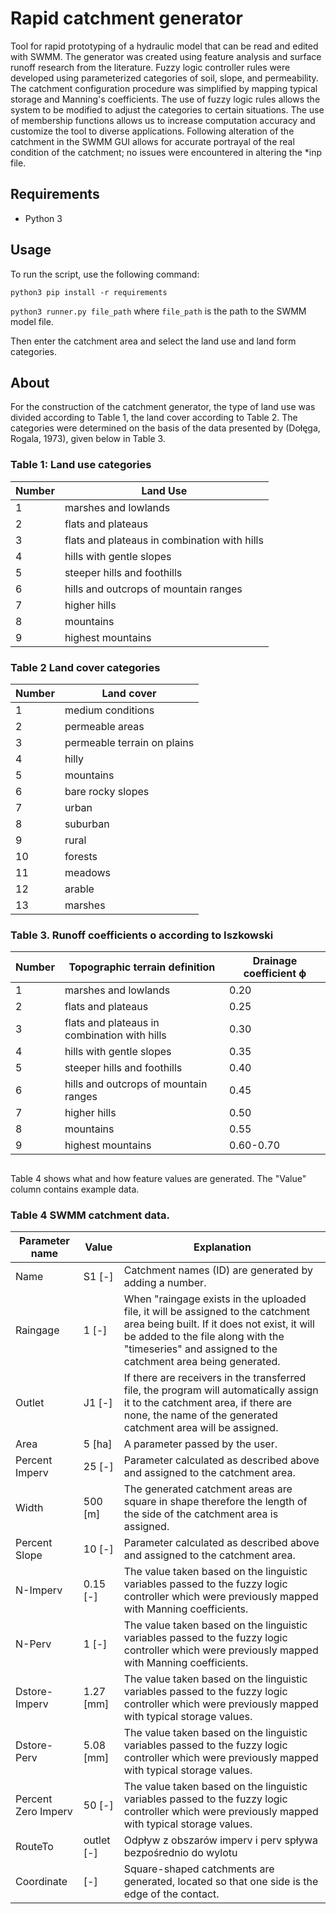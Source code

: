 # Rapid catchment generator
Tool for rapid prototyping of a hydraulic model that can be read and edited with SWMM.
The generator was created using feature analysis and surface runoff research from the literature. 
Fuzzy logic controller rules were developed using parameterized categories of soil, slope, 
and permeability. The catchment configuration procedure was simplified by mapping typical 
storage and Manning's coefficients. The use of fuzzy logic rules allows the system to be modified 
to adjust the categories to certain situations. The use of membership functions allows us to increase 
computation accuracy and customize the tool to diverse applications. Following alteration 
of the catchment in the SWMM GUI allows for accurate portrayal of the real condition of the catchment; 
no issues were encountered in altering the *inp file.

## Requirements
* Python 3

## Usage
To run the script, use the following command: 

```python3 pip install -r requirements``` 

```python3 runner.py file_path``` where `file_path` is the path to the SWMM model file.

Then enter the catchment area and select the land use and land form categories.


## About
For the construction of the catchment generator, the type of land use was divided according to Table 1, 
the land cover according to Table 2. 
The categories were determined on the basis of the data presented by (Dołęga, Rogala, 1973), given below in Table 3. 


<h3 id="table-1-land-use-categories">Table 1: Land use categories</h3>
<table>
<thead>
<tr>
<th>Number</th>
<th>Land Use</th>
</tr>
</thead>
<tbody><tr>
<td>1</td>
<td>marshes and lowlands</td>
</tr>
<tr>
<td>2</td>
<td>flats and plateaus</td>
</tr>
<tr>
<td>3</td>
<td>flats and plateaus in combination with hills</td>
</tr>
<tr>
<td>4</td>
<td>hills with gentle slopes</td>
</tr>
<tr>
<td>5</td>
<td>steeper hills and foothills</td>
</tr>
<tr>
<td>6</td>
<td>hills and outcrops of mountain ranges</td>
</tr>
<tr>
<td>7</td>
<td>higher hills</td>
</tr>
<tr>
<td>8</td>
<td>mountains</td>
</tr>
<tr>
<td>9</td>
<td>highest mountains</td>
</tr>
</tbody></table>


<h3 id="table-2-land cover - categories">Table 2 Land cover categories</h3>
<table>
<thead>
<tr>
<th>Number</th>
<th>Land cover</th>
</tr>
</thead>
<tbody><tr>
<td>1</td>
<td>medium conditions</td>
</tr>
<tr>
<td>2</td>
<td>permeable areas</td>
</tr>
<tr>
<td>3</td>
<td>permeable terrain on plains</td>
</tr>
<tr>
<td>4</td>
<td>hilly</td>
</tr>
<tr>
<td>5</td>
<td>mountains</td>
</tr>
<tr>
<td>6</td>
<td>bare rocky slopes</td>
</tr>
<tr>
<td>7</td>
<td>urban</td>
</tr>
<tr>
<td>8</td>
<td>suburban</td>
</tr>
<tr>
<td>9</td>
<td>rural</td>
</tr>
<tr>
<td>10</td>
<td>forests</td>
</tr>
<tr>
<td>11</td>
<td>meadows</td>
</tr>
<tr>
<td>12</td>
<td>arable</td>
</tr>
<tr>
<td>13</td>
<td>marshes</td>
</tr>
</tbody></table>


<h3 id="table-3-runoff-coefficients-o-according-to-iszkowski">Table 3. Runoff coefficients o according to Iszkowski</h3>
<table>
<thead>
<tr>
<th>Number</th>
<th>Topographic terrain definition</th>
<th>Drainage coefficient ϕ</th>
</tr>
</thead>
<tbody><tr>
<td>1</td>
<td>marshes and lowlands</td>
<td>0.20</td>
</tr>
<tr>
<td>2</td>
<td>flats and plateaus</td>
<td>0.25</td>
</tr>
<tr>
<td>3</td>
<td>flats and plateaus in combination with hills</td>
<td>0.30</td>
</tr>
<tr>
<td>4</td>
<td>hills with gentle slopes</td>
<td>0.35</td>
</tr>
<tr>
<td>5</td>
<td>steeper hills and foothills</td>
<td>0.40</td>
</tr>
<tr>
<td>6</td>
<td>hills and outcrops of mountain ranges</td>
<td>0.45</td>
</tr>
<tr>
<td>7</td>
<td>higher hills</td>
<td>0.50</td>
</tr>
<tr>
<td>8</td>
<td>mountains</td>
<td>0.55</td>
</tr>
<tr>
<td>9</td>
<td>highest mountains</td>
<td>0.60-0.70</td>
</tr>
</tbody></table>





##
Table 4 shows what and how feature values are generated. The "Value" column contains example data. 

<h3 id="table-4-swmm-catchment-data">Table 4 SWMM catchment data.</h3>
<table>
<thead>
<tr>
<th>Parameter name</th>
<th>Value</th>
<th>Explanation</th>
</tr>
</thead>
<tbody><tr>
<td>Name</td>
<td>S1 [-]</td>
<td>Catchment names (ID) are generated by adding a number.<br></td>
</tr>
<tr>
<td>Raingage</td>
<td>1 [-]</td>
<td>When &quot;raingage exists in the uploaded file, it will be assigned to the catchment area being built. If it does not exist, it will be added to the file along with the &quot;timeseries&quot; and assigned to the catchment area being generated.<br></td>
</tr>
<tr>
<td>Outlet</td>
<td>J1 [-]</td>
<td>If there are receivers in the transferred file, the program will automatically assign it to the catchment area, if there are none, the name of the generated catchment area will be assigned.<br></td>
</tr>
<tr>
<td>Area</td>
<td>5 [ha]</td>
<td>A parameter passed by the user.<br></td>
</tr>
<tr>
<td>Percent Imperv</td>
<td>25 [-]</td>
<td>Parameter calculated as described above and assigned to the catchment area.<br></td>
</tr>
<tr>
<td>Width</td>
<td>500 [m]</td>
<td>The generated catchment areas are square in shape therefore the length of the side of the catchment area is assigned.<br></td>
</tr>
<tr>
<td>Percent Slope</td>
<td>10 [-]</td>
<td>Parameter calculated as described above and assigned to the catchment area.<br></td>
</tr>
<tr>
<td>N-Imperv</td>
<td>0.15 [-]</td>
<td>The value taken based on the linguistic variables passed to the fuzzy logic controller which were previously mapped with Manning coefficients.<br></td>
</tr>
<tr>
<td>N-Perv</td>
<td>1 [-]</td>
<td>The value taken based on the linguistic variables passed to the fuzzy logic controller which were previously mapped with Manning coefficients.</td>
</tr>
<tr>
<td>Dstore-Imperv</td>
<td>1.27 [mm]</td>
<td>The value taken based on the linguistic variables passed to the fuzzy logic controller which were previously mapped with typical storage values.<br></td>
</tr>
<tr>
<td>Dstore-Perv</td>
<td>5.08 [mm]</td>
<td>The value taken based on the linguistic variables passed to the fuzzy logic controller which were previously mapped with typical storage values.</td>
</tr>
<tr>
<td>Percent Zero Imperv</td>
<td>50 [-]</td>
<td>The value taken based on the linguistic variables passed to the fuzzy logic controller which were previously mapped with typical storage values.</td>
</tr>
<tr>
<td>RouteTo</td>
<td>outlet [-]</td>
<td>Odpływ z obszarów imperv i perv spływa bezpośrednio do wylotu<br></td>
</tr>
<tr>
<td>Coordinate</td>
<td>[-]</td>
<td>Square-shaped catchments are generated, located so that one side is the edge of the contact.<br></td>
</tr>
</tbody></table>
